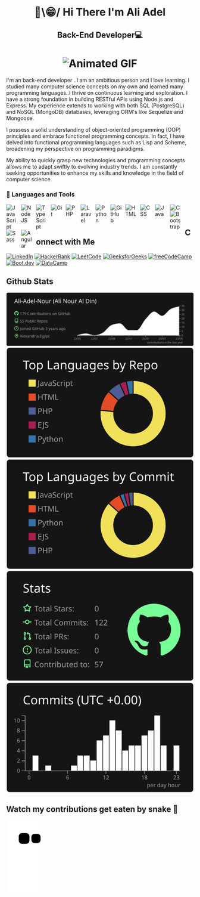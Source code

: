 <h1 align="center">🎸\😁/ Hi There I'm Ali Adel </h1>
<h2 align="center">Back-End Developer💻</h2>



<h1 align="center">
  <img src="https://media.giphy.com/media/QuIxFwQo0RMT1tASlV/giphy.gif" alt="Animated GIF">
</h1>


I'm an back-end developer ..I am an ambitious person and I love learning. I studied many computer science concepts on my own and learned many programming languages..I thrive on continuous learning and exploration. I have a strong foundation in building RESTful APIs using Node.js and Express. My experience extends to working with both SQL (PostgreSQL) and NoSQL (MongoDB) databases, leveraging ORM's like Sequelize and Mongoose.

I possess a solid understanding of object-oriented programming (OOP) principles and embrace functional programming concepts. In fact, I have delved into functional programming languages such as Lisp and Scheme, broadening my perspective on programming paradigms.

My ability to quickly grasp new technologies and programming concepts allows me to adapt swiftly to evolving industry trends. I am constantly seeking opportunities to enhance my skills and knowledge in the field of computer science.

   <p align="left">

### 🧰 Languages and Tools
 <img align="left" alt="JavaScript" width="30px" style="padding-right:10px;" src="https://cdn.jsdelivr.net/gh/devicons/devicon/icons/javascript/javascript-plain.svg" />
  <img align="left" alt="NodeJS" width="30px" style="padding-right:10px;" src="https://cdn.jsdelivr.net/gh/devicons/devicon/icons/nodejs/nodejs-original.svg" />
<img align="left" alt="TypeScript" width="30px" style="padding-right:10px;" src="https://cdn.jsdelivr.net/gh/devicons/devicon/icons/typescript/typescript-plain.svg" />
<img align="left" alt="Git" width="30px" style="padding-right:10px;" src="https://cdn.jsdelivr.net/gh/devicons/devicon/icons/git/git-original.svg" />
<img align="left" alt="PHP" width="30px" style="padding-right:10px;" src="https://cdn.jsdelivr.net/gh/devicons/devicon/icons/php/php-original.svg" />
<img align="left" alt="Laravel" width="30px" style="padding-right:10px;" src="https://cdn.jsdelivr.net/gh/devicons/devicon/icons/laravel/laravel-plain-wordmark.svg" />

<img align="left" alt="Python" width="30px" style="padding-right:10px;" src="https://cdn.jsdelivr.net/gh/devicons/devicon/icons/python/python-plain.svg" />
<img align="left" alt="GitHub" width="30px" style="padding-right:10px;" src="https://cdn.jsdelivr.net/gh/devicons/devicon/icons/github/github-original.svg" />
<img align="left" alt="HTML" width="30px" style="padding-right:10px;" src="https://cdn.jsdelivr.net/gh/devicons/devicon/icons/html5/html5-original.svg" />
<img align="left" alt="CSS" width="30px" style="padding-right:10px;" src="https://cdn.jsdelivr.net/gh/devicons/devicon/icons/css3/css3-original.svg" />
<img align="left" alt="Java" width="30px" style="padding-right:10px;" src="https://cdn.jsdelivr.net/gh/devicons/devicon/icons/java/java-original.svg" />
<img align="left" alt="C" width="30px" style="padding-right:10px;" src="https://cdn.jsdelivr.net/gh/devicons/devicon/icons/c/c-original.svg" />
<img align="left" alt="Bootstrap" width="30px" style="padding-right:10px;" src="https://cdn.jsdelivr.net/gh/devicons/devicon/icons/bootstrap/bootstrap-plain.svg" />
<img align="left" alt="Sass" width="30px" style="padding-right:10px;" src="https://cdn.jsdelivr.net/gh/devicons/devicon/icons/sass/sass-original.svg" />
<img align="left" alt="Angular" width="30px" style="padding-right:10px;" src="https://cdn.jsdelivr.net/gh/devicons/devicon/icons/angularjs/angularjs-original.svg" />
   
<br />
   <br/>




## Connect with Me

[![LinkedIn](https://img.shields.io/badge/LinkedIn-Ali%20Adel-blue?logo=linkedin)](https://www.linkedin.com/in/ali-nour-al-din-1013b0199/)
[![HackerRank](https://img.shields.io/badge/HackerRank-Ali_NourAlDin-2EC866?logo=hackerrank)](https://www.hackerrank.com/Ali_NourAlDin)
[![LeetCode](https://img.shields.io/badge/LeetCode-alinouraldin-FFA116?logo=leetcode)](https://leetcode.com/alinouraldin/)
[![GeeksforGeeks](https://img.shields.io/badge/GeeksforGeeks-aliiiadel-0F9D58?logo=geeksforgeeks)](https://auth.geeksforgeeks.org/user/aliiiadel/)
[![freeCodeCamp](https://img.shields.io/badge/freeCodeCamp-ali007-0A0A23?logo=freecodecamp)](https://www.freecodecamp.org/ali007)
[![Boot.dev](https://img.shields.io/badge/Boot.dev-colorlessaffect21-FA5833?logo=bootstrap)](https://boot.dev/u/ali_nour_aldin)
[![DataCamp](https://img.shields.io/badge/DataCamp-AliNourAlDin-03EF62?logo=datacamp)](https://app.datacamp.com/profile/AliNourAlDin)


<h2>Github Stats</h2>

[![](https://raw.githubusercontent.com/Ali-Adel-Nour/Theme/master/profile-summary-card-output/dark/0-profile-details.svg)](https://github.com/vn7n24fzkq/github-profile-summary-cards)
[![](https://raw.githubusercontent.com/Ali-Adel-Nour/Theme/master/profile-summary-card-output/dark/1-repos-per-language.svg)](https://github.com/vn7n24fzkq/github-profile-summary-cards) [![](https://raw.githubusercontent.com/Ali-Adel-Nour/Theme/master/profile-summary-card-output/dark/2-most-commit-language.svg)](https://github.com/vn7n24fzkq/github-profile-summary-cards)
[![](https://raw.githubusercontent.com/Ali-Adel-Nour/Theme/master/profile-summary-card-output/dark/3-stats.svg)](https://github.com/vn7n24fzkq/github-profile-summary-cards) [![](https://raw.githubusercontent.com/Ali-Adel-Nour/Theme/master/profile-summary-card-output/dark/4-productive-time.svg)](https://github.com/vn7n24fzkq/github-profile-summary-cards)


## Watch my contributions get eaten by snake 🐍

<!-- Contribution Snake -->

![snake gif](https://github.com/amajaying/amajaying/blob/output/github-contribution-grid-snake.svg)


